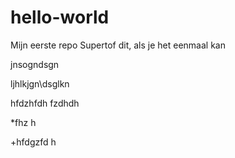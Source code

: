 # hello-world
Mijn eerste repo
Supertof dit, als je het eenmaal kan

jnsogndsgn

ljhlkjgn\dsglkn


hfdzhfdh
fzdhdh

*fhz h

+hfdgzfd h
